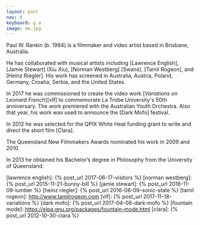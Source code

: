 ```yaml
---
layout: post
nav: 0
keyboard: g a
image: me.jpg
---
```

Paul W. Rankin (b. 1984) is a filmmaker and video artist based in Brisbane,
Australia.

He has collaborated with musical artists including [Lawrence English], [Jamie
Stewart] (Xiu Xiu), [Norman Westberg] (Swans), [Tamil Rogeon], and [Heinz
Riegler]. His work has screened in Australia, Austria, Poland, Germany, Croatia,
Serbia, and the United States.

In 2017 he was commissioned to create the video work [_Variations on Leonard French_][vlf]
to commemorate La Trobe University's 50th anniversary. The work premiered with
the Australian Youth Orchestra. Also that year, his work was used to announce
the [Dark Mofo] festival.

In 2012 he was selected for the QPIX White Heat funding grant to write and
direct the short film [Clara].

The Queensland New Filmmakers Awards nominated his work in 2009 and 2010.

In 2013 he obtained his Bachelor’s degree in Philosophy from the University of
Queensland.

[lawrence english]: {% post_url 2017-06-17-visitors %}
[norman westberg]: {% post_url 2015-11-21-bunny-bill %}
[jamie stewart]: {% post_url 2016-11-09-lumber %}
[heinz riegler]: {% post_url 2016-06-09-sonic-state %}
[tamil rogeon]: http://www.tamilrogeon.com
[vlf]: {% post_url 2017-11-18-variations %}
[dark mofo]: {% post_url 2017-04-08-dark-mofo %}
[fountain mode]: https://elpa.gnu.org/packages/fountain-mode.html
[clara]: {% post_url 2012-10-30-clara %}
